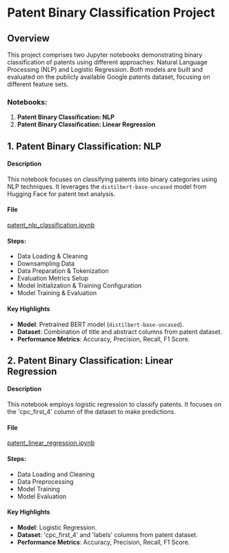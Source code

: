 # Patent Binary Classification Project

## Overview

This project comprises two Jupyter notebooks demonstrating binary classification of patents using different approaches: Natural Language Processing (NLP) and Logistic Regression. Both models are built and evaluated on the publicly available Google patents dataset, focusing on different feature sets.

### Notebooks:

1. **Patent Binary Classification: NLP**
2. **Patent Binary Classification: Linear Regression**



## 1. Patent Binary Classification: NLP

#### Description
This notebook focuses on classifying patents into binary categories using NLP techniques. It leverages the `distilbert-base-uncased` model from Hugging Face for patent text analysis.

#### File
[patent_nlp_classification.ipynb](project_files/patent_nlp_classification.ipynb)

#### Steps:
- Data Loading & Cleaning
- Downsampling Data
- Data Preparation & Tokenization
- Evaluation Metrics Setup
- Model Initialization & Training Configuration
- Model Training & Evaluation

#### Key Highlights
- **Model**: Pretrained BERT model (`distilbert-base-uncased`).
- **Dataset**: Combination of title and abstract columns from patent dataset.
- **Performance Metrics**: Accuracy, Precision, Recall, F1 Score.


## 2. Patent Binary Classification: Linear Regression

#### Description
This notebook employs logistic regression to classify patents. It focuses on the 'cpc_first_4' column of the dataset to make predictions.

#### File
[patent_linear_regression.ipynb](project_files/patent_linear_regression.ipynb)

#### Steps:
- Data Loading and Cleaning
- Data Preprocessing
- Model Training
- Model Evaluation

#### Key Highlights
- **Model**: Logistic Regression.
- **Dataset**: 'cpc_first_4' and 'labels' columns from patent dataset.
- **Performance Metrics**: Accuracy, Precision, Recall, F1 Score.
